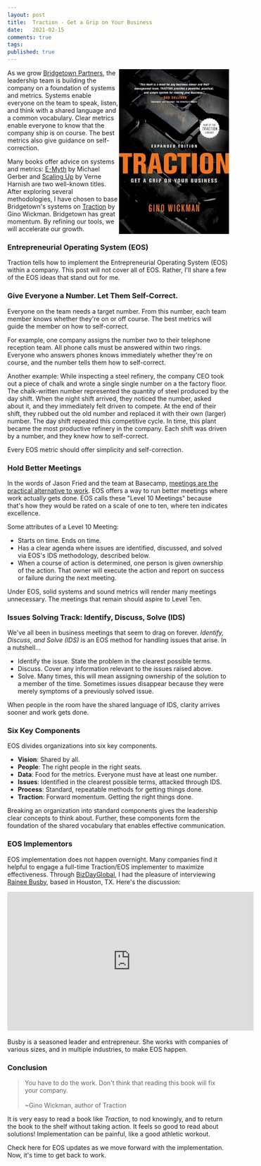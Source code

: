 ```yaml
---
layout: post
title:  Traction - Get a Grip on Your Business
date:   2021-02-15
comments: true
tags: 
published: true
---
```


<a href="/blog/2021/02/09/traction-get-a-grip-on-your-business/"><img src="/images/Traction_EOS_Gino_Wickman_book.jpg" align="right" width="250" padding="10" alt="Traction: Get a Grip on Your Business" title="Traction: Get a Grip on Your Business" /></a> 

As we grow [Bridgetown Partners](https://BridgetownPartners.com), the leadership team is building the company on a foundation of systems and metrics. Systems enable everyone on the team to speak, listen, and think with a shared language and a common vocabulary. Clear metrics enable everyone to know that the company ship is on course. The best metrics also give guidance on self-correction.

Many books offer advice on systems and metrics: [E-Myth](https://www.amazon.com/Myth-Revisited-Small-Businesses-About-ebook/dp/B000RO9VJK/ref=sr_1_1?keywords=e-myth&qid=1613355495&sr=8-1) by Michael Gerber and [Scaling Up](https://www.amazon.com/Scaling-Up-Companies-Rockefeller-Habits-ebook/dp/B00O5RR7QO/ref=sr_1_1?keywords=scaling+up+verne+harnish&qid=1613353652&sr=8-1) by Verne Harnish are two well-known titles. After exploring several methodologies, I have chosen to base Bridgetown's systems on [Traction](https://www.amazon.com/Traction-Get-Grip-Your-Business-ebook/dp/B007QWLLV2/ref=pd_sim_b2b_2?pd_rd_w=c4Nqa&pf_rd_p=a07701e4-f565-442a-b97f-93ab23cbb7ef&pf_rd_r=50JEVWH606HHP9FENBA7&pd_rd_r=76de6f94-c918-4fa6-b4d1-788382fbe793&pd_rd_wg=Xkmov&pd_rd_i=B007QWLLV2&psc=1) by Gino Wickman. Bridgetown has great momentum. By refining our tools, we will accelerate our growth.

<!--more-->

### Entrepreneurial Operating System (EOS)

Traction tells how to implement the Entrepreneurial Operating System (EOS) within a company. This post will not cover all of EOS. Rather, I'll share a few of the EOS ideas that stand out for me.

### Give Everyone a Number. Let Them Self-Correct.

Everyone on the team needs a target number. From this number, each team member knows whether they're on or off course. The best metrics will guide the member on how to self-correct.

For example, one company assigns the number _two_ to their telephone reception team. All phone calls must be answered within two rings. Everyone who answers phones knows immediately whether they're on course, and the number tells them how to self-correct.

Another example: While inspecting a steel refinery, the company CEO took out a piece of chalk and wrote a single single number on a the factory floor. The chalk-written number represented the quantity of steel produced by the day shift. When the night shift arrived, they noticed the number, asked about it, and they immediately felt driven to compete. At the end of their shift, they rubbed out the old number and replaced it with their own (larger) number. The day shift repeated this competitive cycle. In time, this plant became the most productive refinery in the company. Each shift was driven by a number, and they knew how to self-correct.

Every EOS metric should offer simplicity and self-correction.

### Hold Better Meetings

In the words of Jason Fried and the team at Basecamp, [meetings are the practical alternative to work](https://signalvnoise.com/posts/2053-meetings-the-practical-alternative-to-work-via-ariel). EOS offers a way to run better meetings where work actually gets done. EOS calls these "Level 10 Meetings" because that's how they would be rated on a scale of one to ten, where ten indicates excellence.

Some attributes of a Level 10 Meeting:

* Starts on time. Ends on time.
* Has a clear agenda where issues are identified, discussed, and solved via EOS's IDS methodology, described below.
* When a course of action is determined, one person is given ownership of the action. That owner will execute the action and report on success or failure during the next meeting.

Under EOS, solid systems and sound metrics will render many meetings unnecessary. The meetings that remain should aspire to Level Ten.

### Issues Solving Track: Identify, Discuss, Solve (IDS)

We've all been in business meetings that seem to drag on forever. _Identify, Discuss, and Solve (IDS)_ is an EOS method for handling issues that arise. In a nutshell...

* Identify the issue. State the problem in the clearest possible terms.
* Discuss. Cover any information relevant to the issues raised above. 
* Solve. Many times, this will mean assigning ownership of the solution to a member of the time. Sometimes issues disappear because they were merely symptoms of a previously solved issue. 

When people in the room have the shared language of IDS, clarity arrives sooner and work gets done.

### Six Key Components

EOS divides organizations into six key components.

* **Vision**: Shared by all.
* **People**: The right people in the right seats.
* **Data**: Food for the metrics. Everyone must have at least one number.
* **Issues**: Identified in the clearest possible terms, attacked through IDS.
* **Process**: Standard, repeatable methods for getting things done.
* **Traction**: Forward momentum. Getting the right things done.

Breaking an organization into standard components gives the leadership clear concepts to think about. Further, these components form the foundation of the shared vocabulary that enables effective communication.

### EOS Implementors

EOS implementation does not happen overnight. Many companies find it helpful to engage a full-time Traction/EOS implementer to maximize effectiveness. Through [BizDayGlobal](https://bizdayglobal.com), I had the pleasure of interviewing [Rainee Busby](https://raineebusby.com), based in Houston, TX. Here's the discussion:

<iframe width="560" height="315" src="https://www.youtube.com/embed/tna53jv1GII" frameborder="0" allow="accelerometer; autoplay; clipboard-write; encrypted-media; gyroscope; picture-in-picture" allowfullscreen></iframe>

Busby is a seasoned leader and entrepreneur. She works with companies of various sizes, and in multiple industries, to make EOS happen. 

### Conclusion

>You have to do the work. Don't think that reading this book will fix your company.<br/><br/>~Gino Wickman, author of Traction

It is very easy to read a book like _Traction_, to nod knowingly, and to return the book to the shelf without taking action. It feels so good to read about solutions! Implementation can be painful, like a good athletic workout.

Check here for EOS updates as we move forward with the implementation. Now, it's time to get back to work.